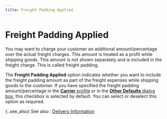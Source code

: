 ```yaml
---
title: Freight Padding Applied
---
```


# Freight Padding Applied


You may want to charge your customer an additional amount/percentage  over the actual freight charges. This amount is treated as a profit while  shipping goods. This amount is not shown separately and is included in  the freight charge. This is called freight padding.


The **Freight Padding Applied**  option indicates whether you want to include the freight padding amount  as part of the freight expenses while shipping goods to the customer.  If you have specified the freight padding amount/percentage in the [**Carrier** profile]({{site.sc_chm}}/misc/delivery_method_profile_rate_tab.html) or in the [**Other Defaults** dialog box]({{site.bp_chm}}/other-defaults/the_other_defaults_dialog_box.html), this  checkbox is selected by default. You can select or deselect  this option as required.


{:.see_also}
See also
: [Delivery  Information]({{site.sp_baseurl}}/sales-ret-docs/sales-ret-doc/contents/tab-details/dtls-info/delivery/delivery_information_sales_return_document_content.html)
